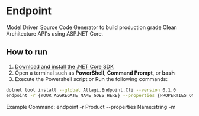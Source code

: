 # Endpoint

Model Driven Source Code Generator to build production grade Clean Architecture API's using ASP.NET Core.

## How to run

1. [Download and install the .NET Core SDK](https://dotnet.microsoft.com/download)
2. Open a terminal such as **PowerShell**, **Command Prompt**, or **bash**
3. Execute the Powershell script or Run the following commands:
```sh
dotnet tool install --global Allagi.Endpoint.Cli --version 0.1.0
endpoint -r {YOUR_AGGREGATE_NAME_GOES_HERE} --properties {PROPERTIES_ON_YOUR_AGGREGATE_GOES_HERE} -m
```
Example Command:
endpoint -r Product --properties Name:string -m


